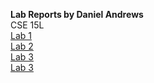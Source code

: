 **Lab Reports by Daniel Andrews**  
CSE 15L  
[Lab 1](https://thedonutdan.github.io/cse15l-lab-reports/lab1.html)  
[Lab 2](https://thedonutdan.github.io/cse15l-lab-reports/lab2.html)  
[Lab 3](https://thedonutdan.github.io/cse15l-lab-reports/lab3.html)  
[Lab 3](https://thedonutdan.github.io/cse15l-lab-reports/lab4.html)
